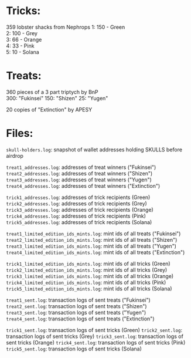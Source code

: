 # Tricks:

359 lobster shacks from Nephrops
1: 150 - Green  
2: 100 - Grey  
3: 66 - Orange  
4: 33 - Pink  
5: 10 - Solana  
  
# Treats:

360 pieces of a 3 part triptych by BnP  
300: "Fukinsei"
150: "Shizen"
25: "Yugen"

20 copies of "Extinction" by APESY
  
# Files:

`skull-holders.log`: snapshot of wallet addresses holding SKULLS before airdrop  

`treat1_addresses.log`: addresses of treat winners ("Fukinsei")  
`treat2_addresses.log`: addresses of treat winners ("Shizen")  
`treat3_addresses.log`: addresses of treat winners ("Yugen")  
`treat4_addresses.log`: addresses of treat winners ("Extinction")  

`trick1_addresses.log`: addresses of trick recipients (Green)  
`trick2_addresses.log`: addresses of trick recipients (Grey)  `trick3_addresses.log`: addresses of trick recipients (Orange)  `trick4_addresses.log`: addresses of trick recipients (Pink)  `trick5_addresses.log`: addresses of trick recipients (Solana)  

`treat1_limited_edition_ids_mints.log`: mint ids of all treats ("Fukinsei")  
`treat2_limited_edition_ids_mints.log`: mint ids of all treats ("Shizen")  
`treat3_limited_edition_ids_mints.log`: mint ids of all treats ("Yugen")  
`treat4_limited_edition_ids_mints.log`: mint ids of all treats ("Extinction")  

`trick1_limited_edition_ids_mints.log`: mint ids of all tricks (Green)  
`trick2_limited_edition_ids_mints.log`: mint ids of all tricks (Grey)  
`trick3_limited_edition_ids_mints.log`: mint ids of all tricks (Orange)  
`trick4_limited_edition_ids_mints.log`: mint ids of all tricks (Pink)  
`trick5_limited_edition_ids_mints.log`: mint ids of all tricks (Solana)  

`treat1_sent.log`: transaction logs of sent treats ("Fukinsei")  
`treat2_sent.log`: transaction logs of sent treats ("Shizen")  
`treat3_sent.log`: transaction logs of sent treats ("Yugen")  
`treat4_sent.log`: transaction logs of sent treats ("Extinction")  

`trick1_sent.log`: transaction logs of sent tricks (Green)  `trick2_sent.log`: transaction logs of sent tricks (Grey)  `trick3_sent.log`: transaction logs of sent tricks (Orange)  `trick4_sent.log`: transaction logs of sent tricks (Pink)  `trick5_sent.log`: transaction logs of sent tricks (Solana)  